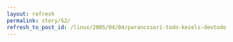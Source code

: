 ```yaml
---
layout: refresh
permalink: story/52/
refresh_to_post_id: /linux/2005/04/04/parancssori-todo-kezels-devtodo
---
```

